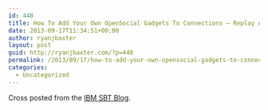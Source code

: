 ```yaml
---
id: 448
title: How To Add Your Own OpenSocial Gadgets To Connections – Replay Available!
date: 2013-09-17T11:34:51+00:00
author: ryanjbaxter
layout: post
guid: http://ryanjbaxter.com/?p=448
permalink: /2013/09/17/how-to-add-your-own-opensocial-gadgets-to-connections-replay-available/
categories:
  - Uncategorized
---
```

Cross posted from the <a href="https://www.ibmdw.net/social/2013/09/17/how-to-add-your-own-opensocial-gadget-to-connections-replay-available/" target="_blank">IBM SBT Blog</a>.